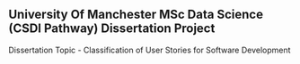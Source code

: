 ## University Of Manchester MSc Data Science (CSDI Pathway) Dissertation Project
Dissertation Topic - Classification of User Stories for Software Development
